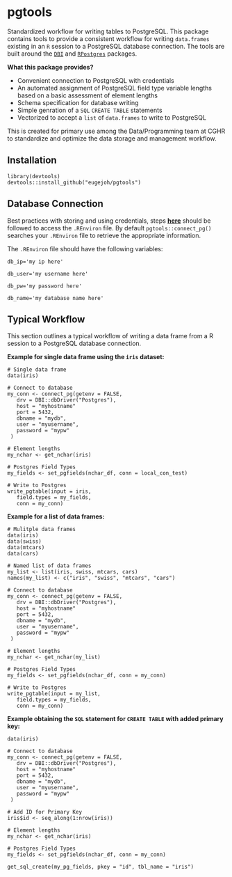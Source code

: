 # pgtools
Standardized workflow for writing tables to PostgreSQL. This package contains tools to provide a consistent workflow for
writing `data.frames` existing in an `R` session to a PostgreSQL database connection. The tools are built around the [`DBI`](https://github.com/r-dbi)
and [`RPostgres`](https://github.com/r-dbi/RPostgres) packages.

**What this package provides?**
 - Convenient connection to PostgreSQL with credentials
 - An automated assignment of PostgreSQL field type variable lengths based on a basic assessment of element lengths
 - Schema specification for database writing
 - Simple genration of a `SQL` `CREATE TABLE` statements
 - Vectorized to accept a `list` of `data.frames` to write to PostgreSQL

This is created for primary use among the Data/Programming team at CGHR to standardize and optimize the data storage and management workflow.

## Installation
```
library(devtools)
devtools::install_github("eugejoh/pgtools")
```

## Database Connection
Best practices with storing and using credentials, steps [**here**](https://db.rstudio.com/best-practices/managing-credentials/#use-environment-variables) should be followed to access the `.REnviron` file. By default `pgtools::connect_pg()` searches your `.REnviron` file to retrieve the appropriate information.  

The `.REnviron` file should have the following variables:  
```
db_ip='my ip here'

db_user='my username here'

db_pw='my password here'

db_name='my database name here'
```

## Typical Workflow
This section outlines a typical workflow of writing a data frame from a R session to a PostgreSQL database connection.

<b>Example for single data frame using the `iris` dataset:</b>
```
# Single data frame
data(iris)

# Connect to database
my_conn <- connect_pg(getenv = FALSE,
   drv = DBI::dbDriver("Postgres"),
   host = "myhostname"
   port = 5432,
   dbname = "mydb",
   user = "myusername",
   password = "mypw"
 )

# Element lengths
my_nchar <- get_nchar(iris)

# Postgres Field Types
my_fields <- set_pgfields(nchar_df, conn = local_con_test)

# Write to Postgres
write_pgtable(input = iris,
   field.types = my_fields,
   conn = my_conn)

```

<b>Example for a list of data frames:</b>
```
# Mulitple data frames
data(iris)
data(swiss)
data(mtcars)
data(cars)

# Named list of data frames
my_list <- list(iris, swiss, mtcars, cars)
names(my_list) <- c("iris", "swiss", "mtcars", "cars")

# Connect to database
my_conn <- connect_pg(getenv = FALSE,
   drv = DBI::dbDriver("Postgres"),
   host = "myhostname"
   port = 5432,
   dbname = "mydb",
   user = "myusername",
   password = "mypw"
 )

# Element lengths
my_nchar <- get_nchar(my_list)

# Postgres Field Types
my_fields <- set_pgfields(nchar_df, conn = my_conn)

# Write to Postgres
write_pgtable(input = my_list,
   field.types = my_fields,
   conn = my_conn)

```

<b>Example obtaining the `SQL` statement for `CREATE TABLE` with added primary key:  </b>
```
data(iris)

# Connect to database
my_conn <- connect_pg(getenv = FALSE,
   drv = DBI::dbDriver("Postgres"),
   host = "myhostname"
   port = 5432,
   dbname = "mydb",
   user = "myusername",
   password = "mypw"
 )

# Add ID for Primary Key
iris$id <- seq_along(1:nrow(iris))

# Element lengths
my_nchar <- get_nchar(iris)

# Postgres Field Types
my_fields <- set_pgfields(nchar_df, conn = my_conn)

get_sql_create(my_pg_fields, pkey = "id", tbl_name = "iris")
```
